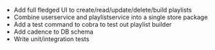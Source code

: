 - Add full fledged UI to create/read/update/delete/build playlists
- Combine userservice and playlistservice into a single store package
- Add a test command to cobra to test out playlist builder
- Add cadence to DB schema
- Write unit/integration tests